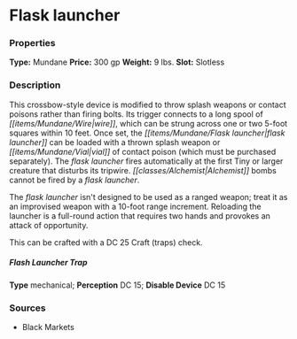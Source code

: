 ﻿---
Title: "Flask launcher"
Type: "Mundane"
Price: "300 gp"
Weight: "9 lbs."
Slot: "Slotless"
Description: |
  "This crossbow-style device is modified to throw splash weapons or contact poisons rather than firing bolts. Its trigger connects to a long spool of wire, which can be strung across one or two 5-foot squares within 10 feet. Once set, the flask launcher can be loaded with a thrown splash weapon or vial of contact poison (which must be purchased separately). The flask launcher fires automatically at the first Tiny or larger creature that disturbs its tripwire. Alchemist bombs cannot be fired by a flask launcher.
  The flask launcher isn't designed to be used as a ranged weapon; treat it as an improvised weapon with a 10-foot range increment. Reloading the launcher is a full-round action that requires two hands and provokes an attack of opportunity.
  This can be crafted with a DC 25 Craft (traps) check.
  ### Flash Launcher Trap
  **Type** mechanical; **Perception** DC 15; **Disable Device** DC 15"
Sources: "['Black Markets']"
---

# Flask launcher

### Properties

**Type:** Mundane **Price:** 300 gp **Weight:** 9 lbs. **Slot:** Slotless

### Description

This crossbow-style device is modified to throw splash weapons or contact poisons rather than firing bolts. Its trigger connects to a long spool of _[[items/Mundane/Wire|wire]]_, which can be strung across one or two 5-foot squares within 10 feet. Once set, the _[[items/Mundane/Flask launcher|flask launcher]]_ can be loaded with a thrown splash weapon or _[[items/Mundane/Vial|vial]]_ of contact poison (which must be purchased separately). The _flask launcher_ fires automatically at the first Tiny or larger creature that disturbs its tripwire. _[[classes/Alchemist|Alchemist]]_ bombs cannot be fired by a _flask launcher_.

The _flask launcher_ isn't designed to be used as a ranged weapon; treat it as an improvised weapon with a 10-foot range increment. Reloading the launcher is a full-round action that requires two hands and provokes an attack of opportunity.

This can be crafted with a DC 25 Craft (traps) check.

##### Flash Launcher Trap

**Type** mechanical; **Perception** DC 15; **Disable Device** DC 15

### Sources

* Black Markets